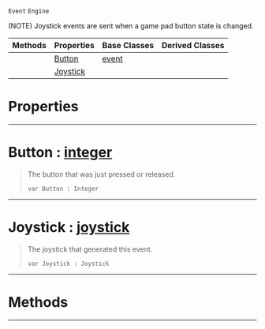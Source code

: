  `Event` `Engine`



(NOTE) Joystick events are sent when a game pad button state is changed.

|Methods|Properties|Base Classes|Derived Classes|
|---|---|---|---|
| |[ Button](https://github.com/ZilchEngine/ZilchDocs/blob/master/code_reference/class_reference/joystickevent.markdown#button-zero-engine-docum)|[event](https://github.com/ZilchEngine/ZilchDocs/blob/master/code_reference/class_reference/event.markdown)| |
| |[ Joystick](https://github.com/ZilchEngine/ZilchDocs/blob/master/code_reference/class_reference/joystickevent.markdown#joystick-zero-engine-doc)| | |


 #  Properties


---  
 #  Button : [integer](https://github.com/ZilchEngine/ZilchDocs/blob/master/code_reference/nada_base_types/integer.markdown)

> The button that was just pressed or released.
> ``` lang=cpp, name=Nada
> var Button : Integer


---  
 #  Joystick : [joystick](https://github.com/ZilchEngine/ZilchDocs/blob/master/code_reference/class_reference/joystick.markdown)

> The joystick that generated this event.
> ``` lang=cpp, name=Nada
> var Joystick : Joystick


---  
 #  Methods


---  
 

 